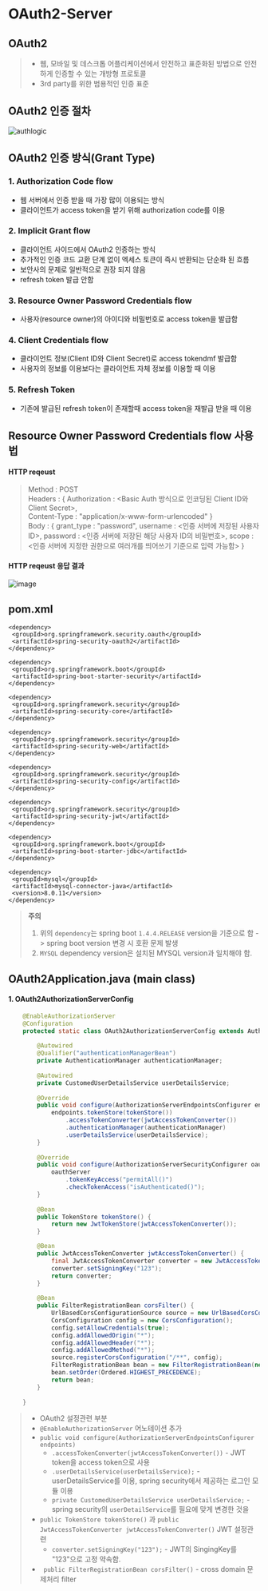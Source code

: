 # OAuth2-Server
OAuth2
--------
> * 웹, 모바일 및 데스크톱 어플리케이션에서 안전하고 표준화된 방법으로 안전하게 인증할 수 있는 개방형 프로토콜  
> * 3rd party를 위한 범용적인 인증 표준  


OAuth2 인증 절차
-----------------
![authlogic](https://user-images.githubusercontent.com/28287122/41580422-ced6860a-73d5-11e8-9519-9646c93ad6c2.PNG)

OAuth2 인증 방식(Grant Type)
----------------------------
### 1. Authorization Code flow
 * 웹 서버에서 인증 받을 때 가장 많이 이용되는 방식 
 * 클라이언트가 access token을 받기 위해 authorization code를 이용 

### 2. Implicit Grant flow
 * 클라이언트 사이드에서 OAuth2 인증하는 방식  
 * 추가적인 인증 코드 교환 단계 없이 엑세스 토큰이 즉시 반환되는 단순화 된 흐름
 * 보안사의 문제로 일반적으로 권장 되지 않음
 * refresh token 발급 안함  

### 3. Resource Owner Password Credentials flow
 * 사용자(resource owner)의 아이디와 비밀번호로 access token을 발급함

### 4. Client Credentials flow
 * 클라이언트 정보(Client ID와 Client Secret)로 access tokendmf 발급함
 * 사용자의 정보를 이용보다는 클라이언트 자체 정보를 이용할 때 이용 

### 5. Refresh Token
 * 기존에 발급된 refresh token이 존재할때 access token을 재발급 받을 때 이용
 

Resource Owner Password Credentials flow 사용법
-----------------------------------------------
#### HTTP reqeust
> Method : POST  
> Headers : { Authorization : <Basic Auth 방식으로 인코딩된 Client ID와 Client Secret>,  
>             Content-Type : "application/x-www-form-urlencoded" }  
> Body : { grant_type : "password",
>          username : <인증 서버에 저장된 사용자 ID>,
>          password : <인증 서버에 저장된 해당 사용자 ID의 비밀번호>,
>          scope : <인증 서버에 지정한 권한으로 여러개를 띄어쓰기 기준으로 입력 가능함>
>        }  

#### HTTP reqeust 응답 결과 
![image](https://user-images.githubusercontent.com/28287122/41580400-bea9d732-73d5-11e8-8da0-6011967c8ab6.png)

pom.xml
-------
~~~
<dependency>
 <groupId>org.springframework.security.oauth</groupId>
 <artifactId>spring-security-oauth2</artifactId>
</dependency>
		
<dependency>
 <groupId>org.springframework.boot</groupId>
 <artifactId>spring-boot-starter-security</artifactId>
</dependency>
		
<dependency>
 <groupId>org.springframework.security</groupId>
 <artifactId>spring-security-core</artifactId>
</dependency>
		
<dependency>
 <groupId>org.springframework.security</groupId>
 <artifactId>spring-security-web</artifactId>
</dependency>
		
<dependency>
 <groupId>org.springframework.security</groupId>
 <artifactId>spring-security-config</artifactId>
</dependency>
		
<dependency>
 <groupId>org.springframework.security</groupId>
 <artifactId>spring-security-jwt</artifactId>
</dependency>
  
<dependency>
 <groupId>org.springframework.boot</groupId>
 <artifactId>spring-boot-starter-jdbc</artifactId>
</dependency>		
		
<dependency>
 <groupId>mysql</groupId>
 <artifactId>mysql-connector-java</artifactId>
 <version>8.0.11</version>
</dependency>

~~~

> **주의**
> 1. 위의 `dependency`는 spring boot `1.4.4.RELEASE` version을 기준으로 함 -> spring boot version 변경 시 호환 문제 발생
> 2. `MYSQL` dependency version은 설치된 MYSQL version과 일치해야 함. 

OAuth2Application.java (main class)
------------------------------------
#### 1. OAuth2AuthorizationServerConfig
```java
    @EnableAuthorizationServer
    @Configuration
    protected static class OAuth2AuthorizationServerConfig extends AuthorizationServerConfigurerAdapter {
    	
    	@Autowired
    	@Qualifier("authenticationManagerBean")
    	private AuthenticationManager authenticationManager;
    	
    	@Autowired
    	private CustomedUserDetailsService userDetailsService;
        
    	@Override
    	public void configure(AuthorizationServerEndpointsConfigurer endpoints) throws Exception {
    		endpoints.tokenStore(tokenStore())
    			.accessTokenConverter(jwtAccessTokenConverter())
    			.authenticationManager(authenticationManager)
    			.userDetailsService(userDetailsService);
    	}
    	
    	@Override
    	public void configure(AuthorizationServerSecurityConfigurer oauthServer) throws Exception{
    		oauthServer
    			.tokenKeyAccess("permitAll()")
    			.checkTokenAccess("isAuthenticated()");
    	}
    	
        @Bean
        public TokenStore tokenStore() {
            return new JwtTokenStore(jwtAccessTokenConverter());
        }

        @Bean
        public JwtAccessTokenConverter jwtAccessTokenConverter() {
        	final JwtAccessTokenConverter converter = new JwtAccessTokenConverter();
        	converter.setSigningKey("123");
            return converter;
        }
        
        @Bean 
        public FilterRegistrationBean corsFilter() {
        	UrlBasedCorsConfigurationSource source = new UrlBasedCorsConfigurationSource();
            CorsConfiguration config = new CorsConfiguration();
            config.setAllowCredentials(true);
            config.addAllowedOrigin("*");
            config.addAllowedHeader("*");
            config.addAllowedMethod("*");
            source.registerCorsConfiguration("/**", config);
            FilterRegistrationBean bean = new FilterRegistrationBean(new CorsFilter(source));
            bean.setOrder(Ordered.HIGHEST_PRECEDENCE);
            return bean;
        }
        
    }

```

> * OAuth2 설정관련 부분
> * `@EnableAuthorizationServer` 어노테이션 추가
> * `public void configure(AuthorizationServerEndpointsConfigurer endpoints)`  
>   * `.accessTokenConverter(jwtAccessTokenConverter())` - JWT token을 access token으로 사용
>   * `.userDetailsService(userDetailsService);` - userDetailsService를 이용, spring security에서 제공하는 로그인 모듈 이용
>   * `private CustomedUserDetailsService userDetailsService;` - spring security의 `userDetailService`를 필요에 맞게 변경한 것을 
> * `public TokenStore tokenStore()` 과 `public JwtAccessTokenConverter jwtAccessTokenConverter()` JWT 설정관련
>   * `converter.setSigningKey("123");` - JWT의 SingingKey를 "123"으로 고정 약속함.
> * ` public FilterRegistrationBean corsFilter()` - cross domain 문제처리 filter
